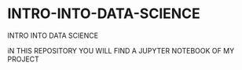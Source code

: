 # INTRO-INTO-DATA-SCIENCE
INTRO INTO DATA SCIENCE

iN THIS REPOSITORY YOU WILL FIND A JUPYTER NOTEBOOK OF MY PROJECT 
